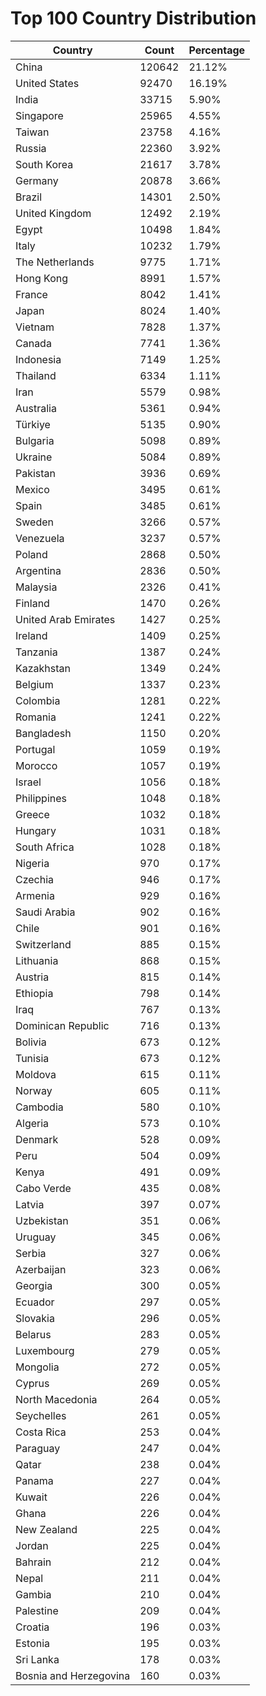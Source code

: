 # Top 100 Country Distribution
| Country | Count | Percentage |
|----|----|----|
| China | 120642 | 21.12% |
| United States | 92470 | 16.19% |
| India | 33715 | 5.90% |
| Singapore | 25965 | 4.55% |
| Taiwan | 23758 | 4.16% |
| Russia | 22360 | 3.92% |
| South Korea | 21617 | 3.78% |
| Germany | 20878 | 3.66% |
| Brazil | 14301 | 2.50% |
| United Kingdom | 12492 | 2.19% |
| Egypt | 10498 | 1.84% |
| Italy | 10232 | 1.79% |
| The Netherlands | 9775 | 1.71% |
| Hong Kong | 8991 | 1.57% |
| France | 8042 | 1.41% |
| Japan | 8024 | 1.40% |
| Vietnam | 7828 | 1.37% |
| Canada | 7741 | 1.36% |
| Indonesia | 7149 | 1.25% |
| Thailand | 6334 | 1.11% |
| Iran | 5579 | 0.98% |
| Australia | 5361 | 0.94% |
| Türkiye | 5135 | 0.90% |
| Bulgaria | 5098 | 0.89% |
| Ukraine | 5084 | 0.89% |
| Pakistan | 3936 | 0.69% |
| Mexico | 3495 | 0.61% |
| Spain | 3485 | 0.61% |
| Sweden | 3266 | 0.57% |
| Venezuela | 3237 | 0.57% |
| Poland | 2868 | 0.50% |
| Argentina | 2836 | 0.50% |
| Malaysia | 2326 | 0.41% |
| Finland | 1470 | 0.26% |
| United Arab Emirates | 1427 | 0.25% |
| Ireland | 1409 | 0.25% |
| Tanzania | 1387 | 0.24% |
| Kazakhstan | 1349 | 0.24% |
| Belgium | 1337 | 0.23% |
| Colombia | 1281 | 0.22% |
| Romania | 1241 | 0.22% |
| Bangladesh | 1150 | 0.20% |
| Portugal | 1059 | 0.19% |
| Morocco | 1057 | 0.19% |
| Israel | 1056 | 0.18% |
| Philippines | 1048 | 0.18% |
| Greece | 1032 | 0.18% |
| Hungary | 1031 | 0.18% |
| South Africa | 1028 | 0.18% |
| Nigeria | 970 | 0.17% |
| Czechia | 946 | 0.17% |
| Armenia | 929 | 0.16% |
| Saudi Arabia | 902 | 0.16% |
| Chile | 901 | 0.16% |
| Switzerland | 885 | 0.15% |
| Lithuania | 868 | 0.15% |
| Austria | 815 | 0.14% |
| Ethiopia | 798 | 0.14% |
| Iraq | 767 | 0.13% |
| Dominican Republic | 716 | 0.13% |
| Bolivia | 673 | 0.12% |
| Tunisia | 673 | 0.12% |
| Moldova | 615 | 0.11% |
| Norway | 605 | 0.11% |
| Cambodia | 580 | 0.10% |
| Algeria | 573 | 0.10% |
| Denmark | 528 | 0.09% |
| Peru | 504 | 0.09% |
| Kenya | 491 | 0.09% |
| Cabo Verde | 435 | 0.08% |
| Latvia | 397 | 0.07% |
| Uzbekistan | 351 | 0.06% |
| Uruguay | 345 | 0.06% |
| Serbia | 327 | 0.06% |
| Azerbaijan | 323 | 0.06% |
| Georgia | 300 | 0.05% |
| Ecuador | 297 | 0.05% |
| Slovakia | 296 | 0.05% |
| Belarus | 283 | 0.05% |
| Luxembourg | 279 | 0.05% |
| Mongolia | 272 | 0.05% |
| Cyprus | 269 | 0.05% |
| North Macedonia | 264 | 0.05% |
| Seychelles | 261 | 0.05% |
| Costa Rica | 253 | 0.04% |
| Paraguay | 247 | 0.04% |
| Qatar | 238 | 0.04% |
| Panama | 227 | 0.04% |
| Kuwait | 226 | 0.04% |
| Ghana | 226 | 0.04% |
| New Zealand | 225 | 0.04% |
| Jordan | 225 | 0.04% |
| Bahrain | 212 | 0.04% |
| Nepal | 211 | 0.04% |
| Gambia | 210 | 0.04% |
| Palestine | 209 | 0.04% |
| Croatia | 196 | 0.03% |
| Estonia | 195 | 0.03% |
| Sri Lanka | 178 | 0.03% |
| Bosnia and Herzegovina | 160 | 0.03% |
